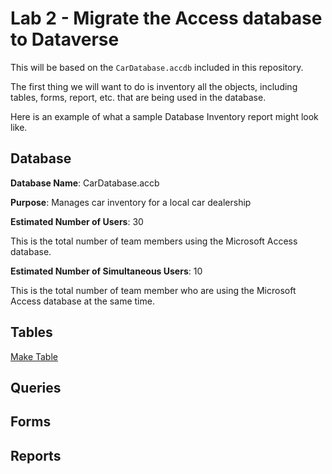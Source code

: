 # Lab 2 - Migrate the Access database to Dataverse

This will be based on the `CarDatabase.accdb` included in this repository.

The first thing we will want to do is inventory all the objects, including tables, forms, report, etc. that are being used in the database.

Here is an example of what a sample Database Inventory report might look like.

## Database

**Database Name**: CarDatabase.accb

**Purpose**: Manages car inventory for a local car dealership

**Estimated Number of Users**: 30

This is the total number of team members using the Microsoft Access database.

**Estimated Number of Simultaneous Users**: 10

This is the total number of team member who are using the Microsoft Access database at the same time.

## Tables

[Make Table](Table-MakeTable.md)

## Queries

## Forms

## Reports
